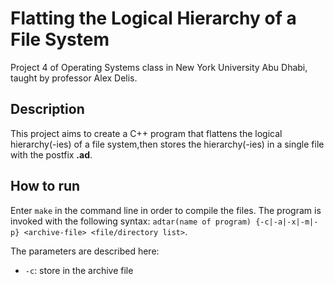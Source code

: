 # Flatting the Logical Hierarchy of a File System
Project 4 of Operating Systems class in New York University Abu Dhabi, taught by professor Alex Delis.

## Description
This project aims to create a C++ program that flattens the logical hierarchy(-ies) of a file system,then stores the hierarchy(-ies) in a single file with the postfix **.ad**.

## How to run
Enter `make` in the command line in order to compile the files. The program is invoked with the following syntax: `adtar(name of program) {-c|-a|-x|-m|-p} <archive-file> <file/directory list>`.

The parameters are described here:
* `-c`: store in the archive file